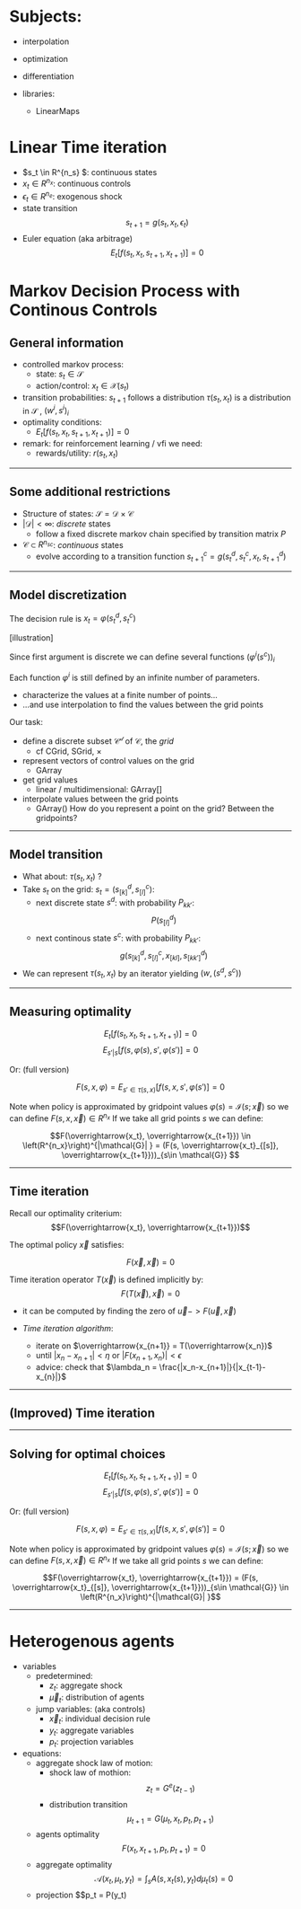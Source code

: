 # Subjects: 

- interpolation
- optimization
- differentiation

- libraries:
    - LinearMaps


# Linear Time iteration

- $s_t \in R^{n_s} $: continuous states 
- $x_t \in R^{n_x}$: continuous controls 
- $\epsilon_t \in R^{n_e}$: exogenous shock 
- state transition
$$s_{t+1} = g(s_{t}, x_{t}, \epsilon_t)$$
- Euler equation (aka arbitrage)
$$E_t [ f(s_t, x_t, s_{t+1}, x_{t+1}) ] = 0$$

# Markov Decision Process with Continous Controls

## General information

- controlled markov process:
    - state: $s_t \in \mathcal{S}$
    - action/control: $x_t \in \mathcal{X}(s_t)$
- transition probabilities: $s_{t+1}$ follows a distribution $\tau(s_t, x_t)$ is a distribution in $\mathcal{S}$
        , $(w^i, s^i)_i$
- optimality conditions:
    - $E_t[ f(s_t, x_t, s_{t+1}, x_{t+1})] = 0$
- remark: for reinforcement learning / vfi we need:
    - rewards/utility: $r(s_t, x_t$)

----

## Some additional restrictions

- Structure of states: $\mathcal{S} =\mathcal{D} \times \mathcal{C}$
- $|\mathcal{D}|<\infty$: *discrete* states
    - follow a fixed discrete markov chain specified by transition matrix $P$
- $\mathcal{C} \subset R^{n_{sc}}$: *continuous* states
    - evolve according to a transition function
    $s^c_{t+1} = g(s^d_t, s^c_t, x_t, s^d_{t+1})$

----

## Model discretization

The decision rule is $x_t = \varphi(s^d_t, s^c_t)$

[illustration]

Since first argument is discrete we can define several functions $(\varphi^i(s^c))_i$

Each function $\varphi^i$ is still defined by an infinite number of parameters.

- characterize the values at a finite number of points...
- ...and use interpolation to find the values between the grid points

Our task:
- define a discrete subset $\mathcal{C^d}$ of $\mathcal{C}$, the *grid*
    - cf CGrid, SGrid, $\times$
- represent vectors of control values on the grid
    - GArray
- get grid values
    - linear / multidimensional: GArray[]
- interpolate values between the grid points
    - GArray()
How do you represent a point on the grid? Between the gridpoints?

----

## Model transition

- What about: $\tau(s_t, x_t)$ ?
- Take $s_t$ on the grid: $s_t=(s^d_{[k]}, s^c_{[l]})$:
    - next discrete state $s^d$: with probability $P_{k k'}$:
    $$P(s^d_{[l]})$$
    - next continous state $s^c$: with probability $P_{k k'}$:
        $$g(s^d_{[k]}, s^c_{[l]}, x_{[kl]}, s^d_{[k k']})$$
- We can represent  $\tau(s_t, x_t)$  by an iterator yielding $(w, (s^d, s^c))$

----

##  Measuring optimality

$$E_t[ f(s_t, x_t, s_{t+1}, x_{t+1})] = 0$$
$$E_{s'|s}[ f(s, \varphi(s), s',\varphi(s')] = 0$$

Or: (full version)

$$F(s, x, \varphi) = E_{s' \in \tau(s,x)}[ f(s, x, s',\varphi(s')] = 0$$

Note  when policy is approximated by gridpoint values $\varphi(s)=\mathcal{I}(s; \overrightarrow{x})$ so we can define $F(s,x,\overrightarrow{x}) \in R^{n_x}$
If we take all grid points $s$  we can define:

$$F(\overrightarrow{x_t}, \overrightarrow{x_{t+1}}) \in \left(R^{n_x}\right)^{|\mathcal{G}| } = (F(s, \overrightarrow{x_t}_{[s]}, \overrightarrow{x_{t+1}}))_{s\in \mathcal{G}} $$

----

## Time iteration

Recall our optimality criterium:
$$F(\overrightarrow{x_t}, \overrightarrow{x_{t+1}})$$

The optimal policy $\overrightarrow{x}$ satisfies:

$$F(\overrightarrow{x}, \overrightarrow{x})=0$$

Time iteration operator $T(\overrightarrow{x})$ is defined implicitly by:
 $$F(T(\overrightarrow{x}), \overrightarrow{x})=0$$
- it can be computed by finding the zero of  $\overrightarrow{u}->F( \overrightarrow{u}, \overrightarrow{x})$

- *Time iteration algorithm*: 
    - iterate on $\overrightarrow{x_{n+1}} = T(\overrightarrow{x_n})$ 
    - until $|x_n-x_{n+1}|<\eta$ or $|F(x_{n+1}, x_n)|<\epsilon$
    - advice: check that $\lambda_n = \frac{|x_n-x_{n+1}|}{|x_{t-1}-x_{n}|}$

----

## (Improved) Time iteration



----


##  Solving for optimal choices

$$E_t[ f(s_t, x_t, s_{t+1}, x_{t+1})] = 0$$
$$E_{s'|s}[ f(s, \varphi(s), s',\varphi(s')] = 0$$

Or: (full version)

$$F(s, x, \varphi) = E_{s' \in \tau(s,x)}[ f(s, x, s',\varphi(s')] = 0$$

Note  when policy is approximated by gridpoint values $\varphi(s)=\mathcal{I}(s; \overrightarrow{x})$ so we can define $F(s,x,\overrightarrow{x}) \in R^{n_x}$
If we take all grid points $s$  we can define:

$$F(\overrightarrow{x_t}, \overrightarrow{x_{t+1}}) = (F(s, \overrightarrow{x_t}_{[s]}, \overrightarrow{x_{t+1}}))_{s\in \mathcal{G}} \in \left(R^{n_x}\right)^{|\mathcal{G}| }$$


----

# Heterogenous agents

- variables
    - predetermined:
        - $z_t$: aggregate shock
        - $\overrightarrow{\mu}_t$: distribution of agents
    - jump variables: (aka controls)
        - $\overrightarrow{x}_t$: individual decision rule 
        - $y_t$: aggregate variables
        - $p_t$: projection variables
- equations:
    - aggregate shock law of motion:
        - shock law of mothion:
        $$z_t = G^e(z_{t-1})$$
        - distribution transition
        $$\mu_{t+1} = G(\mu_t,x_t,p_t, p_{t+1})$$
    - agents optimality
    $$F(x_t, x_{t+1}, p_t, p_{t+1}) = 0$$
    - aggregate optimality
    $$\mathcal{A}(x_t, \mu_t, y_t)= \int_s A(s, x_t(s), y_t) d\mu_t (s) = 0$$
    - projection
    $$p_t = P(y_t)